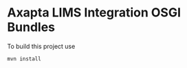 Axapta LIMS Integration OSGI Bundles
====================================

To build this project use

    mvn install

